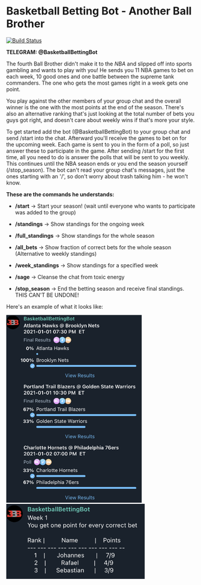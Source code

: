 # Basketball Betting Bot - Another Ball Brother
[![Build Status](https://travis-ci.com/myblackbeard/basketball-betting-bot.svg?token=pakYHByBsjWsRucgfyXf&branch=master)](https://travis-ci.com/myblackbeard/basketball-betting-bot)

**TELEGRAM: @BasketballBettingBot**

The fourth Ball Brother didn't make it to the *NBA* and slipped off into sports
gambling and wants to play with you! He sends you 11 NBA games to bet on each week,
10 good ones and one battle between the supreme tank commanders.
The one who gets the most games right in a week gets one point.

You play against the other members of your group chat and the overall winner is
the one with the most points at the end of the season.
There's also an alternative ranking that's just looking at the total number of
bets you guys got right, and doesn't care about weekly wins if that's more
your style.

To get started add the bot (@BasketballBettingBot) to your group chat and 
send /start into the chat. Afterward you'll receive the games to bet on 
for the upcoming week. Each game is sent to you in the form of a poll, 
so just answer these to participate in the game. 
After sending /start for the first time, all you need to do is answer the polls
that will be sent to you weekly.
This continues until the NBA season ends or you end the season yourself (/stop_season).
The bot can't read your group chat's messages, just the ones starting with an '/',
so don't worry about trash talking him - he won't know. 

**These are the commands he understands:**

- **/start** -> Start your season! (wait until everyone who wants to participate was
added to the group)

- **/standings** -> Show standings for the ongoing week

- **/full_standings** -> Show standings for the whole season

- **/all_bets** -> Show fraction of correct bets for the whole season
(Alternative to weekly standings)

- **/week_standings** -> Show standings for a specified week

- **/sage** -> Cleanse the chat from toxic energy

- **/stop_season** -> End the betting season and receive final standings.
THIS CAN'T BE UNDONE!

Here's an example of what it looks like:


<img src="./screenshots/weekly_bets.png" alt="Weekly Bets" height="500" /><img src="./screenshots/weekly_standings.png" alt="Weekly Standings" height="200" />
